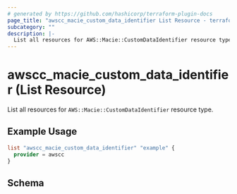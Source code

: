 ```yaml
---
# generated by https://github.com/hashicorp/terraform-plugin-docs
page_title: "awscc_macie_custom_data_identifier List Resource - terraform-provider-awscc"
subcategory: ""
description: |-
  List all resources for AWS::Macie::CustomDataIdentifier resource type.
---
```


# awscc_macie_custom_data_identifier (List Resource)

List all resources for `AWS::Macie::CustomDataIdentifier` resource type.

## Example Usage

```terraform
list "awscc_macie_custom_data_identifier" "example" {
  provider = awscc
}
```

<!-- schema generated by tfplugindocs -->
## Schema
